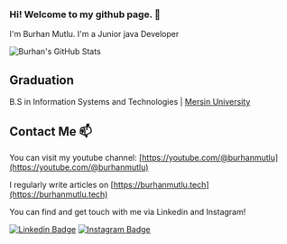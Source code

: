 ### Hi! Welcome to my github page. 👋

I'm Burhan Mutlu. I'm a Junior java Developer

![Burhan's GitHub Stats](https://github-readme-stats.vercel.app/api?username=burhanmutlu&show_icons=true)

## Graduation

B.S in Information Systems and Technologies |  [Mersin University](https://www.mersin.edu.tr/)

## Contact Me 📫

You can visit my youtube channel: [https://youtube.com/@burhanmutlu](https://youtube.com/@burhanmutlu)

I regularly write articles on [https://burhanmutlu.tech](https://burhanmutlu.tech)

You can find and get touch with me via Linkedin and Instagram!

[![Linkedin Badge](https://img.shields.io/badge/burhanmutlu-follow%20on%20linkedin-blue?style=for-the-badge&logo=linkedin)](https://www.linkedin.com/in/burhanmutlu/)
[![Instagram Badge](https://img.shields.io/badge/kodailesi-follow%20on%20instagram-blue?style=for-the-badge&logo=instagram)](https://instagram.com/kodailesi/)
